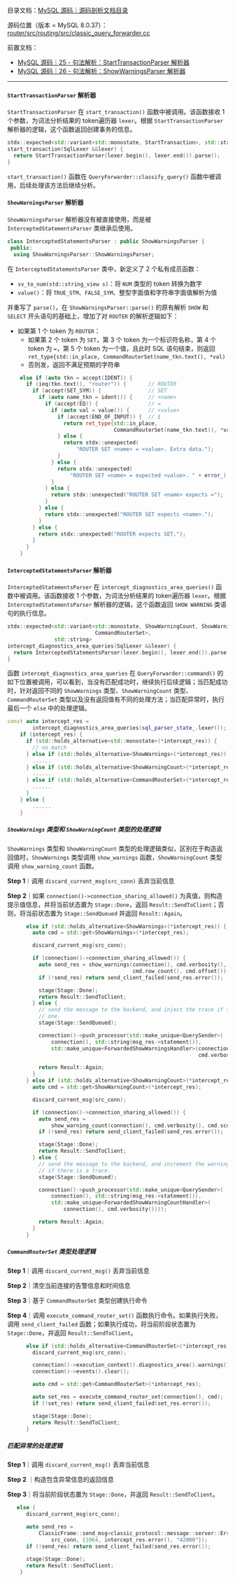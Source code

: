 目录文档：[MySQL 源码｜源码剖析文档目录](https://zhuanlan.zhihu.com/p/714761054)

源码位置（版本 = MySQL 8.0.37）：[router/src/routing/src/classic_query_forwarder.cc](https://github.com/mysql/mysql-server/blob/trunk/router/src/routing/src/classic_query_forwarder.cc)

前置文档：

- [MySQL 源码｜25 - 句法解析：StartTransactionParser 解析器](https://zhuanlan.zhihu.com/p/714762533)
- [MySQL 源码｜26 - 句法解析：ShowWarningsParser 解析器](https://zhuanlan.zhihu.com/p/714762658)

---

#### `StartTransactionParser` 解析器

`StartTransactionParser` 在 `start_transaction()` 函数中被调用。该函数接收 1 个参数，为词法分析结果的 token遍历器 `lexer`。根据 `StartTransactionParser` 解析器的逻辑，这个函数返回创建事务的信息。

```C++
stdx::expected<std::variant<std::monostate, StartTransaction>, std::string>
start_transaction(SqlLexer &&lexer) {
  return StartTransactionParser(lexer.begin(), lexer.end()).parse();
}
```

`start_transaction()` 函数在 `QueryForwarder::classify_query()` 函数中被调用，后续处理该方法后继续分析。

#### `ShowWarningsParser` 解析器

`ShowWarningsParser` 解析器没有被直接使用，而是被 `InterceptedStatementsParser` 类继承后使用。

```C++
class InterceptedStatementsParser : public ShowWarningsParser {
 public:
  using ShowWarningsParser::ShowWarningsParser;
```

在 `InterceptedStatementsParser` 类中，新定义了 2 个私有成员函数：

- `sv_to_num(std::string_view s)`：将 `NUM` 类型的 token 转换为数字
- `value()`：将 `TRUE_STM`、`FALSE_SYM`、整型字面值和字符串字面值解析为值

并重写了 `parse()`，在 `ShowWarningsParser::parse()` 的原有解析 `SHOW` 和 `SELECT` 开头语句的基础上，增加了对 `ROUTER` 的解析逻辑如下：

- 如果第 1 个 token 为 `ROUTER`：
  - 如果第 2 个 token 为 `SET`，第 3 个 token 为一个标识符名称，第 4 个 token 为 `=`，第 5 个 token 为一个值，且此时 SQL 语句结束，则返回 `ret_type{std::in_place, CommandRouterSet(name_tkn.text(), *val)`
  - 否则发，返回不满足预期的字符串

```C++
    else if (auto tkn = accept(IDENT)) {
      if (ieq(tkn.text(), "router")) {       // ROUTER
        if (accept(SET_SYM)) {               // SET
          if (auto name_tkn = ident()) {     // <name>
            if (accept(EQ)) {                // =
              if (auto val = value()) {      // <value>
                if (accept(END_OF_INPUT)) {  // $
                  return ret_type{std::in_place,
                                  CommandRouterSet(name_tkn.text(), *val)};
                } else {
                  return stdx::unexpected(
                      "ROUTER SET <name> = <value>. Extra data.");
                }
              } else {
                return stdx::unexpected(
                    "ROUTER SET <name> = expected <value>. " + error_);
              }
            } else {
              return stdx::unexpected("ROUTER SET <name> expects =");
            }
          } else {
            return stdx::unexpected("ROUTER SET expects <name>.");
          }
        } else {
          return stdx::unexpected("ROUTER expects SET.");
        }
      }
    }
```

#### `InterceptedStatementsParser` 解析器

`InterceptedStatementsParser` 在 `intercept_diagnostics_area_queries()` 函数中被调用。该函数接收 1 个参数，为词法分析结果的 token遍历器 `lexer`。根据 `InterceptedStatementsParser` 解析器的逻辑，这个函数返回 `SHOW WARNING` 类语句的执行信息。

```C++
stdx::expected<std::variant<std::monostate, ShowWarningCount, ShowWarnings,
                            CommandRouterSet>,
               std::string>
intercept_diagnostics_area_queries(SqlLexer &&lexer) {
  return InterceptedStatementsParser(lexer.begin(), lexer.end()).parse();
}
```

函数 `intercept_diagnostics_area_queries` 在 `QueryForwarder::command()` 的如下位置被调用，可以看到，当没有匹配成功时，继续执行后续逻辑；当匹配成功时，针对返回不同的 `ShowWarnings` 类型、`ShowWarningCount` 类型、`CommandRouterSet` 类型以及没有返回值有不同的处理方法；当匹配异常时，执行最后一个 `else` 中的处理逻辑。

```C++
const auto intercept_res =
        intercept_diagnostics_area_queries(sql_parser_state_.lexer());
    if (intercept_res) {
      if (std::holds_alternative<std::monostate>(*intercept_res)) {
        // no match
      } else if (std::holds_alternative<ShowWarnings>(*intercept_res)) {
        ......
      } else if (std::holds_alternative<ShowWarningCount>(*intercept_res)) {
        ......
      } else if (std::holds_alternative<CommandRouterSet>(*intercept_res)) {
        ......
      }
    } else {
        ......
    }
```

##### `ShowWarnings` 类型和 `ShowWarningCount` 类型的处理逻辑

`ShowWarnings` 类型和 `ShowWarningCount` 类型的处理逻辑类似，区别在于构造返回值时，`ShowWarnings` 类型调用 `show_warnings` 函数，`ShowWarningCount` 类型调用 `show_warning_count` 函数。

**Step 1**｜调用 `discard_current_msg(src_conn)` 丢弃当前信息

**Step 2**｜如果 `connection()->connection_sharing_allowed()` 为真值，则构造提示值信息，并将当前状态置为 `Stage::Done`，返回 `Result::SendToClient`；否则，将当前状态置为 `Stage::SendQueued` 并返回 `Result::Again`。

```C++
      else if (std::holds_alternative<ShowWarnings>(*intercept_res)) {
        auto cmd = std::get<ShowWarnings>(*intercept_res);

        discard_current_msg(src_conn);

        if (connection()->connection_sharing_allowed()) {
          auto send_res = show_warnings(connection(), cmd.verbosity(),
                                        cmd.row_count(), cmd.offset());
          if (!send_res) return send_client_failed(send_res.error());

          stage(Stage::Done);
          return Result::SendToClient;
        } else {
          // send the message to the backend, and inject the trace if there is
          // one.
          stage(Stage::SendQueued);

          connection()->push_processor(std::make_unique<QuerySender>(
              connection(), std::string(msg_res->statement()),
              std::make_unique<ForwardedShowWarningsHandler>(connection(),
                                                             cmd.verbosity())));

          return Result::Again;
        }
      } else if (std::holds_alternative<ShowWarningCount>(*intercept_res)) {
        auto cmd = std::get<ShowWarningCount>(*intercept_res);

        discard_current_msg(src_conn);

        if (connection()->connection_sharing_allowed()) {
          auto send_res =
              show_warning_count(connection(), cmd.verbosity(), cmd.scope());
          if (!send_res) return send_client_failed(send_res.error());

          stage(Stage::Done);
          return Result::SendToClient;
        } else {
          // send the message to the backend, and increment the warning count
          // if there is a trace.
          stage(Stage::SendQueued);

          connection()->push_processor(std::make_unique<QuerySender>(
              connection(), std::string(msg_res->statement()),
              std::make_unique<ForwardedShowWarningCountHandler>(
                  connection(), cmd.verbosity())));

          return Result::Again;
        }
      }
```

##### `CommandRouterSet` 类型处理逻辑

**Step 1**｜调用 `discard_current_msg()` 丢弃当前信息

**Step 2**｜清空当前连接的告警信息和时间信息

**Step 3**｜基于 `CommandRouterSet` 类型创建执行命令

**Step 4**｜调用 `execute_command_router_set()` 函数执行命令。如果执行失败，调用 `send_client_failed` 函数；如果执行成功，将当前阶段状态置为 `Stage::Done`，并返回 `Result::SendToClient`。

```C++
      else if (std::holds_alternative<CommandRouterSet>(*intercept_res)) {
        discard_current_msg(src_conn);

        connection()->execution_context().diagnostics_area().warnings().clear();
        connection()->events().clear();

        auto cmd = std::get<CommandRouterSet>(*intercept_res);

        auto set_res = execute_command_router_set(connection(), cmd);
        if (!set_res) return send_client_failed(set_res.error());

        stage(Stage::Done);
        return Result::SendToClient;
      }
```

##### 匹配异常的处理逻辑

**Step 1**｜调用 `discard_current_msg()` 丢弃当前信息

**Step 2** ｜构造包含异常信息的返回信息

**Step 3**｜将当前阶段状态置为 `Stage::Done`，并返回 `Result::SendToClient`。

```C++
   else {
      discard_current_msg(src_conn);

      auto send_res =
          ClassicFrame::send_msg<classic_protocol::message::server::Error>(
              src_conn, {1064, intercept_res.error(), "42000"});
      if (!send_res) return send_client_failed(send_res.error());

      stage(Stage::Done);
      return Result::SendToClient;
    }
```

